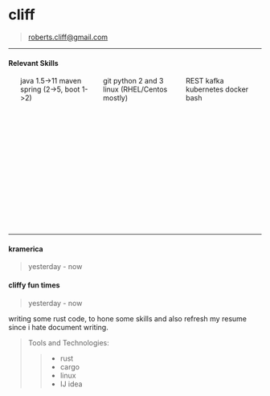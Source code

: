 <style 
  type="text/css" rel="stylesheet">
#limheight {
    height: 300px; /*your fixed height*/
    -webkit-column-count: 3;
       -moz-column-count: 3;
            column-count: 3; /*3 in those rules is just placeholder -- can be anything*/
}

#limheight li {
    display: inline-block; /*necessary*/
}
</style>
# cliff
> roberts.cliff@gmail.com

---
#### Relevant Skills
<ul id="limheight">
<li>java 1.5-&gt;11</li>
<li>maven</li>
<li>spring (2-&gt;5, boot 1-&gt;2)</li>
<li>git</li>
<li>python 2 and 3</li>
<li>linux (RHEL/Centos mostly)</li>
<li>REST</li>
<li>kafka</li>
<li>kubernetes</li>
<li>docker</li>
<li>bash</li>
</ul>


---
#### kramerica
> yesterday - now


#### cliffy fun times
>yesterday - now

writing some rust code, to hone some skills and also refresh my resume since i hate document writing.
>Tools and Technologies: 
>> - rust
>> - cargo
>> - linux
>> - IJ idea

